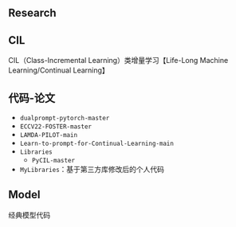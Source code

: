 ## Research

## CIL

CIL（Class-Incremental Learning）类增量学习【Life-Long Machine Learning/Continual Learning】

## 代码-论文

- `dualprompt-pytorch-master`
- `ECCV22-FOSTER-master`
- `LAMDA-PILOT-main`
- `Learn-to-prompt-for-Continual-Learning-main`
- `Libraries`
  - `PyCIL-master`
- `MyLibraries`：基于第三方库修改后的个人代码

## Model

经典模型代码